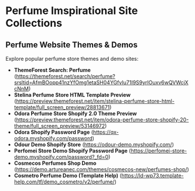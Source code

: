 # Perfume Imspirational Site Collections

## Perfume Website Themes & Demos

Explore popular perfume store themes and demo sites:

- **ThemeForest Search: Perfume** (https://themeforest.net/search/perfume?srsltid=AfmBOopp41nzYfOmg1etaSH04YGfvIu71I9S9yrIOuxv6wQVWcjXcNnM)
- **Stelina Perfume Store HTML Template Preview** (https://preview.themeforest.net/item/stelina-perfume-store-html-template/full_screen_preview/28813671)
- **Odora Perfume Store Shopify 2.0 Theme Preview** (https://preview.themeforest.net/item/odora-perfume-store-shopify-20-theme/full_screen_preview/53146972)
- **Odora Shopify Password Page** (https://qx-odora.myshopify.com/password)
- **Odour Demo Shopify Store** (https://odour-demo.myshopify.com/)
- **Perfomei Store Demo Shopify Password Page** (https://perfomei-store-demo.myshopify.com/password?_fd=0)
- **Cosmecos Perfumes Shop Demo** (https://demo.artureanec.com/themes/cosmecos-new/perfumes-shop/)
- **Cosmetro Perfume Demo (Template Help)** (https://ld-wp73.template-help.com/tf/demo_cosmetro/v2/perfume/)
